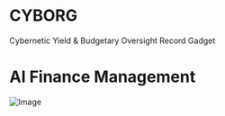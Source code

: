 # CYBORG
Cybernetic Yield &amp; Budgetary Oversight Record Gadget

# AI Finance Management

![Image](https://github.com/user-attachments/assets/160f14eb-87f6-4eba-b44c-cbf73e6b347a)
